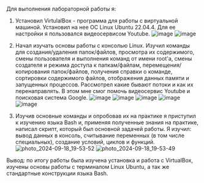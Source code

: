 Для выполнения лабораторной работы я:
1) Установил VirtulalBox - программа для работы с виртуальной машиной. Установил на нее ОС Linux Ubuntu 22.04.4. Для ее настройки я пользовался видеосервисом Youtube.
![image](https://github.com/user-attachments/assets/887060d8-9b2a-49fc-bfb6-baa9568e92e1)
![image](https://github.com/user-attachments/assets/c7d11688-ae63-49e5-8104-c45065b536b4)

2) Начал изучать основы работы с консолью Linux. Изучил команды для создания/удаления папок/файлов, просмотра их содержимого, смены пользователя и выполнения команд от имени root'а, смены создателя и режима доступа к папкам/файлам, перемещения/копирования папок/файлов, получения справки о команде, сортировки содержимого файлов, отображения данных памяти и запущенных процессов. Рассмотрел какие бывают потоки и как их перенаправлять. В этом мне смог помочь видеосервис Youtube и поисковая система Google.
![image](https://github.com/user-attachments/assets/331c4dbc-d7cf-4fad-a47e-6fd52fdf8fe7)
![image](https://github.com/user-attachments/assets/92deda20-bc95-4306-84b9-01fe923f1720)
![image](https://github.com/user-attachments/assets/eeb036ed-3d07-44dd-878f-3d0b0a48e143)
![image](https://github.com/user-attachments/assets/c58e8228-76ea-4e1c-87f1-815aaf73ba94)
![image](https://github.com/user-attachments/assets/91554867-cb23-4ec5-9f29-bd62a3bd06fd)

3) Изучив основные команды и опробовав их на практике я приступил к изучению языка Bash и, применяя полученные знания на практике, написал скрипт, который был основной задачей работы. Я изучил: вывод данных в консоль, считывание переменных (в том числе специальных), создание условий, циклов и функций.
![photo_2024-09-18_19-53-52](https://github.com/user-attachments/assets/aed98a6f-2e03-4dc8-8c08-4cce9d8f5968)
![photo_2024-09-18_19-53-49](https://github.com/user-attachments/assets/5a87fba9-5e19-439e-9f84-cfe948b97b2a)

Вывод: по итогу работы была изучена установка и работа с VirtualBox, изучены основы работы с терминалом Linux Ubuntu, а так же стандартные конструкции языка Bash.
